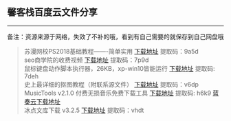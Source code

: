 ## 馨客栈百度云文件分享

---

备注：资源来源于网络，失效了不补的哦，看到有自己需要的就保存到自己网盘哦

> 苏漫网校PS2018基础教程——-简单实用    [下载地址](https://pan.baidu.com/s/1Lp1odWJOoiQXy0va8FADKg) 提取码：9a5d   
> seo商学院的收费视频   [下载地址](https://pan.baidu.com/s/165EhuhsuwhqNHf47I3vZoA) 提取码：7p9d   
> 鼠标键盘动作脚本执行器，26KB，xp-win10皆能运行    [下载地址](https://pan.baidu.com/s/1U88Wwm560vbvyJX0lB9J-Q) 提取码: 7deh   
> 史上最详细的抠图教程（附联系源文件）  [下载地址](https://pan.baidu.com/share/init?surl=x47B_-0vx8ZBUKGdsNusKQ#list/path=%2F)  提取码：v6dp   
> MusicTools v2.1.0 付费无损音乐免费下载工具 [下载地址](https://pan.baidu.com/s/1DFqQKkq0z_GihiIU-tlluQ) 提取码: h6k9  [蓝奏云下载地址](https://www.lanzous.com/b245307/ )  
> 冰点文库下载 v3.2.5 [下载地址](https://pan.baidu.com/s/1uJkbQ4fwxcYXHn-HPJTaqw) 提取码：vhdt   
> 
